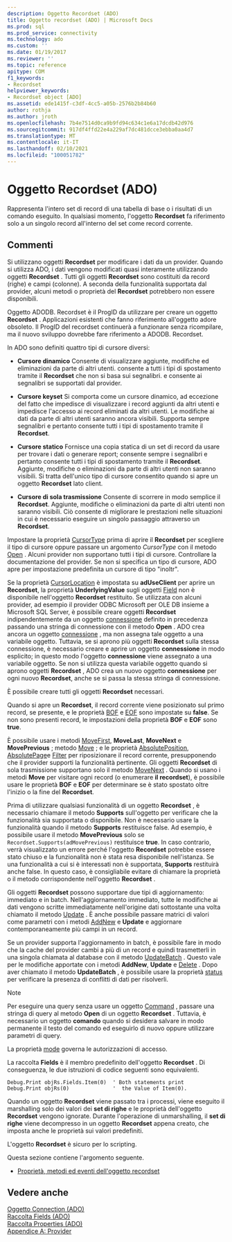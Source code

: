 ```yaml
---
description: Oggetto Recordset (ADO)
title: Oggetto recordset (ADO) | Microsoft Docs
ms.prod: sql
ms.prod_service: connectivity
ms.technology: ado
ms.custom: ''
ms.date: 01/19/2017
ms.reviewer: ''
ms.topic: reference
apitype: COM
f1_keywords:
- Recordset
helpviewer_keywords:
- Recordset object [ADO]
ms.assetid: ede1415f-c3df-4cc5-a05b-2576b2b84b60
author: rothja
ms.author: jroth
ms.openlocfilehash: 7b4e7514d0ca9b9fd94c634c1e6a17dcdb42d976
ms.sourcegitcommit: 917df4ffd22e4a229af7dc481dcce3ebba0aa4d7
ms.translationtype: MT
ms.contentlocale: it-IT
ms.lasthandoff: 02/10/2021
ms.locfileid: "100051782"
---
```

# <a name="recordset-object-ado"></a>Oggetto Recordset (ADO)
Rappresenta l'intero set di record di una tabella di base o i risultati di un comando eseguito. In qualsiasi momento, l'oggetto **Recordset** fa riferimento solo a un singolo record all'interno del set come record corrente.  
  
## <a name="remarks"></a>Commenti  
 Si utilizzano oggetti **Recordset** per modificare i dati da un provider. Quando si utilizza ADO, i dati vengono modificati quasi interamente utilizzando oggetti **Recordset** . Tutti gli oggetti **Recordset** sono costituiti da record (righe) e campi (colonne). A seconda della funzionalità supportata dal provider, alcuni metodi o proprietà del **Recordset** potrebbero non essere disponibili.  
  
 Oggetto ADODB. Recordset è il ProgID da utilizzare per creare un oggetto **Recordset** . Applicazioni esistenti che fanno riferimento all'oggetto adore obsoleto. Il ProgID del recordset continuerà a funzionare senza ricompilare, ma il nuovo sviluppo dovrebbe fare riferimento a ADODB. Recordset.  
  
 In ADO sono definiti quattro tipi di cursore diversi:  
  
-   **Cursore dinamico** Consente di visualizzare aggiunte, modifiche ed eliminazioni da parte di altri utenti. consente a tutti i tipi di spostamento tramite il **Recordset** che non si basa sui segnalibri. e consente ai segnalibri se supportati dal provider.  
  
-   **Cursore keyset** Si comporta come un cursore dinamico, ad eccezione del fatto che impedisce di visualizzare i record aggiunti da altri utenti e impedisce l'accesso ai record eliminati da altri utenti. Le modifiche ai dati da parte di altri utenti saranno ancora visibili. Supporta sempre segnalibri e pertanto consente tutti i tipi di spostamento tramite il **Recordset**.  
  
-   **Cursore statico** Fornisce una copia statica di un set di record da usare per trovare i dati o generare report; consente sempre i segnalibri e pertanto consente tutti i tipi di spostamento tramite il **Recordset**. Aggiunte, modifiche o eliminazioni da parte di altri utenti non saranno visibili. Si tratta dell'unico tipo di cursore consentito quando si apre un oggetto **Recordset** lato client.  
  
-   **Cursore di sola trasmissione** Consente di scorrere in modo semplice il **Recordset**. Aggiunte, modifiche o eliminazioni da parte di altri utenti non saranno visibili. Ciò consente di migliorare le prestazioni nelle situazioni in cui è necessario eseguire un singolo passaggio attraverso un **Recordset**.  
  
 Impostare la proprietà [CursorType](./cursortype-property-ado.md) prima di aprire il **Recordset** per scegliere il tipo di cursore oppure passare un argomento *CursorType* con il metodo [Open](./open-method-ado-recordset.md) . Alcuni provider non supportano tutti i tipi di cursore. Controllare la documentazione del provider. Se non si specifica un tipo di cursore, ADO apre per impostazione predefinita un cursore di tipo "inoltr".  
  
 Se la proprietà [CursorLocation](./cursorlocation-property-ado.md) è impostata su **adUseClient** per aprire un **Recordset**, la proprietà **UnderlyingValue** sugli oggetti [Field](./field-object.md) non è disponibile nell'oggetto **Recordset** restituito. Se utilizzata con alcuni provider, ad esempio il provider ODBC Microsoft per OLE DB insieme a Microsoft SQL Server, è possibile creare oggetti **Recordset** indipendentemente da un oggetto [connessione](./connection-object-ado.md) definito in precedenza passando una stringa di connessione con il metodo **Open** . ADO crea ancora un oggetto [connessione](./connection-object-ado.md) , ma non assegna tale oggetto a una variabile oggetto. Tuttavia, se si aprono più oggetti **Recordset** sulla stessa connessione, è necessario creare e aprire un oggetto **connessione** in modo esplicito; in questo modo l'oggetto **connessione** viene assegnato a una variabile oggetto. Se non si utilizza questa variabile oggetto quando si aprono oggetti **Recordset** , ADO crea un nuovo oggetto **connessione** per ogni nuovo **Recordset**, anche se si passa la stessa stringa di connessione.  
  
 È possibile creare tutti gli oggetti **Recordset** necessari.  
  
 Quando si apre un **Recordset**, il record corrente viene posizionato sul primo record, se presente, e le proprietà [BOF](./bof-eof-properties-ado.md) e [EOF](./bof-eof-properties-ado.md) sono impostate su **false**. Se non sono presenti record, le impostazioni della proprietà **BOF** e **EOF** sono **true**.  
  
 È possibile usare i metodi [MoveFirst](./movefirst-movelast-movenext-and-moveprevious-methods-ado.md), **MoveLast**, **MoveNext** e **MovePrevious** ; metodo [Move](./move-method-ado.md) ; e le proprietà [AbsolutePosition](./absoluteposition-property-ado.md), [AbsolutePage](./absolutepage-property-ado.md)e [Filter](./filter-property.md) per riposizionare il record corrente, presupponendo che il provider supporti la funzionalità pertinente. Gli oggetti **Recordset** di sola trasmissione supportano solo il metodo [MoveNext](./movefirst-movelast-movenext-and-moveprevious-methods-ado.md) . Quando si usano i metodi **Move** per visitare ogni record (o enumerare **il recordset**), è possibile usare le proprietà **BOF** e **EOF** per determinare se è stato spostato oltre l'inizio o la fine del **Recordset**.  
  
 Prima di utilizzare qualsiasi funzionalità di un oggetto **Recordset** , è necessario chiamare il metodo **Supports** sull'oggetto per verificare che la funzionalità sia supportata o disponibile. Non è necessario usare la funzionalità quando il metodo **Supports** restituisce false. Ad esempio, è possibile usare il metodo **MovePrevious** solo se `Recordset.Supports(adMovePrevious)` restituisce **true**. In caso contrario, verrà visualizzato un errore perché l'oggetto **Recordset** potrebbe essere stato chiuso e la funzionalità non è stata resa disponibile nell'istanza. Se una funzionalità a cui si è interessati non è supportata, **Supports** restituirà anche false. In questo caso, è consigliabile evitare di chiamare la proprietà o il metodo corrispondente nell'oggetto **Recordset** .  
  
 Gli oggetti **Recordset** possono supportare due tipi di aggiornamento: immediato e in batch. Nell'aggiornamento immediato, tutte le modifiche ai dati vengono scritte immediatamente nell'origine dati sottostante una volta chiamato il metodo [Update](./update-method.md) . È anche possibile passare matrici di valori come parametri con i metodi [AddNew](./addnew-method-ado.md) e **Update** e aggiornare contemporaneamente più campi in un record.  
  
 Se un provider supporta l'aggiornamento in batch, è possibile fare in modo che la cache del provider cambi a più di un record e quindi trasmetterli in una singola chiamata al database con il metodo [UpdateBatch](./updatebatch-method.md) . Questo vale per le modifiche apportate con i metodi **AddNew**, **Update** e [Delete](./delete-method-ado-recordset.md) . Dopo aver chiamato il metodo **UpdateBatch** , è possibile usare la proprietà [status](./status-property-ado-recordset.md) per verificare la presenza di conflitti di dati per risolverli.  
  
> [!NOTE]
>  Per eseguire una query senza usare un oggetto [Command](./command-object-ado.md) , passare una stringa di query al metodo **Open** di un oggetto **Recordset** . Tuttavia, è necessario un oggetto **comando** quando si desidera salvare in modo permanente il testo del comando ed eseguirlo di nuovo oppure utilizzare parametri di query.  
  
 La proprietà [mode](./mode-property-ado.md) governa le autorizzazioni di accesso.  
  
 La raccolta **Fields** è il membro predefinito dell'oggetto **Recordset** . Di conseguenza, le due istruzioni di codice seguenti sono equivalenti.  
  
```  
Debug.Print objRs.Fields.Item(0)  ' Both statements print   
Debug.Print objRs(0)              '  the Value of Item(0).  
```  
  
 Quando un oggetto **Recordset** viene passato tra i processi, viene eseguito il marshalling solo dei valori dei **set di righe** e le proprietà dell'oggetto **Recordset** vengono ignorate. Durante l'operazione di unmarshalling, il **set di righe** viene decompresso in un oggetto **Recordset** appena creato, che imposta anche le proprietà sui valori predefiniti.  
  
 L'oggetto **Recordset** è sicuro per lo scripting.  
  
 Questa sezione contiene l'argomento seguente.  
  
-   [Proprietà, metodi ed eventi dell'oggetto recordset](./recordset-object-properties-methods-and-events.md)  
  
## <a name="see-also"></a>Vedere anche  
 [Oggetto Connection (ADO)](./connection-object-ado.md)   
 [Raccolta Fields (ADO)](./fields-collection-ado.md)   
 [Raccolta Properties (ADO)](./properties-collection-ado.md)   
 [Appendice A: Provider](../../guide/appendixes/appendix-a-providers.md)